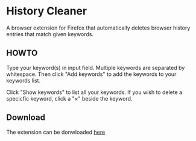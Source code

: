 # History Cleaner


A browser extension for Firefox that automatically deletes browser history entries that match given keywords.


## HOWTO


Type your keyword(s) in input field. Multiple keywords are separated by whitespace.
Then click "Add keywords" to add the keywords to your keywords list.


Click "Show keywords" to list all your keywords. If you wish to delete a specicfic keyword, click a "×" beside the keyword.

## Download

The extension can be donwloaded [here](https://addons.mozilla.org/en-US/firefox/addon/history-pages-cleaner/)

